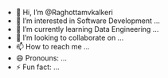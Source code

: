 - 👋 Hi, I’m @Raghottamvkalkeri
- 👀 I’m interested in Software Development ...
- 🌱 I’m currently learning Data Engineering ...
- 💞️ I’m looking to collaborate on ...
- 📫 How to reach me ...
- 😄 Pronouns: ...
- ⚡ Fun fact: ...

<!---
Raghottamvkalkeri/Raghottamvkalkeri is a ✨ special ✨ repository because its `README.md` (this file) appears on your GitHub profile.
You can click the Preview link to take a look at your changes.
--->
